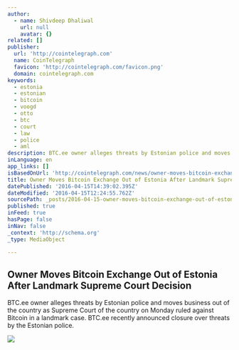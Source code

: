```yaml
---
author:
  - name: Shivdeep Dhaliwal
    url: null
    avatar: {}
related: []
publisher:
  url: 'http://cointelegraph.com'
  name: CoinTelegraph
  favicon: 'http://cointelegraph.com/favicon.png'
  domain: cointelegraph.com
keywords:
  - estonia
  - estonian
  - bitcoin
  - voogd
  - otto
  - btc
  - court
  - law
  - police
  - aml
description: BTC.ee owner alleges threats by Estonian police and moves business out of the country as Supreme Court of the country on Monday ruled against Bitcoin in a landmark case. BTC.ee recently announced closure over threats by the Estonian police.
inLanguage: en
app_links: []
isBasedOnUrl: 'http://cointelegraph.com/news/owner-moves-bitcoin-exchange-out-of-estonia-after-landmark-supreme-court-decision'
title: Owner Moves Bitcoin Exchange Out of Estonia After Landmark Supreme Court Decision
datePublished: '2016-04-15T14:39:02.395Z'
dateModified: '2016-04-15T12:24:55.762Z'
sourcePath: _posts/2016-04-15-owner-moves-bitcoin-exchange-out-of-estonia-after-landmark-s.md
published: true
inFeed: true
hasPage: false
inNav: false
_context: 'http://schema.org'
_type: MediaObject

---
```

<article style=""><h1>Owner Moves Bitcoin Exchange Out of Estonia After Landmark Supreme Court Decision</h1><p>BTC.ee owner alleges threats by Estonian police and moves business out of the country as Supreme Court of the country on Monday ruled against Bitcoin in a landmark case. BTC.ee recently announced closure over threats by the Estonian police.</p><img src="http://cointelegraph.com/images/725_aHR0cDovL2NvaW50ZWxlZ3JhcGguY29tL3N0b3JhZ2UvdXBsb2Fkcy92aWV3LzhmMzYyNjEwNDM2ZWViNGQ1MWJlOTM5YjhjMmEzOTgzLmpwZw==.jpg" /></article>